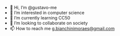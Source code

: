 - 👋 Hi, I’m @gustavo-me
- 👀 I’m interested in computer science
- 🌱 I’m currently learning CC50
- 💞️ I’m looking to collaborate on society
- 📫 How to reach me g.bianchinimoraes@gmail.com 

<!---
gustavo-me/gustavo-me is a ✨ special ✨ repository because its `README.md` (this file) appears on your GitHub profile.
You can click the Preview link to take a look at your changes.
--->
